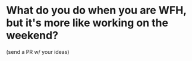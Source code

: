 # What do you do when you are WFH, but it's more like working on the weekend?

(send a PR w/ your ideas)
